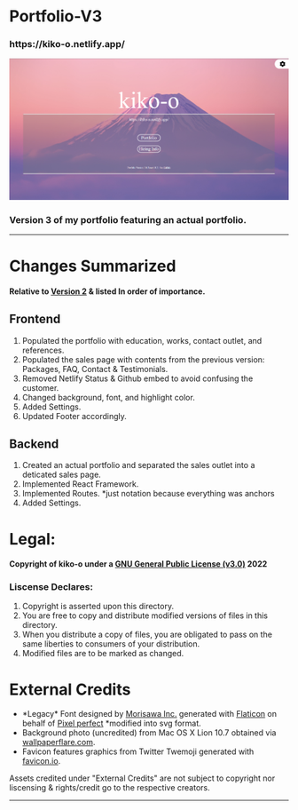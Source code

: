 <h1>Portfolio-V3</h1>
<h3>https://kiko-o.netlify.app/</h3>
<img src="https://github.com/kikoooooooo/Portfolio-V3/blob/main/src/images/Screenshot%202022-07-06%20153907.png?raw=true"></img>
<h3>Version 3 of my portfolio featuring an actual portfolio.</h3>
<hr/>
<h1>Changes Summarized</h1>
<h4>Relative to <a href="https://github.com/kikoooooooo/portfolio-V2">Version 2</a> & listed In order of importance.</h4>
<h2>Frontend</h2>
<ol>
  <li>Populated the portfolio with education, works, contact outlet, and references.</li>
  <li>Populated the sales page with contents from the previous version: Packages, FAQ, Contact & Testimonials.</li>
  <li>Removed Netlify Status & Github embed to avoid confusing the customer.</li>
  <li>Changed background, font, and highlight color.</li>
  <li>Added Settings.</li>
  <li>Updated Footer accordingly.</li>
</ol>
<h2>Backend</h2>
<ol>
  <li>Created an actual portfolio and separated the sales outlet into a deticated sales page.</li>
  <li>Implemented React Framework.</li>
  <li>Implemented Routes. *just notation because everything was anchors</li>
  <li>Added Settings.</li>
</ol>
<!-- Don't wan't to do this.
<h1>Directory Structure:</h1>
<code>
portfolio
├───build
├⠀⠀⠀└───[gitignore]
├───dev
├⠀⠀⠀└───[gitignore]
├───node_modules
├⠀⠀⠀└───[gitignore]
├───public
├⠀⠀⠀├───favicon
├⠀⠀⠀├⠀⠀⠀├───about.txt
├⠀⠀⠀├⠀⠀⠀├───android-chrome-192x192.png
├⠀⠀⠀├⠀⠀⠀├───android-chrome-512x512.png
├⠀⠀⠀├⠀⠀⠀├───apple-touch-icon.png
├⠀⠀⠀├⠀⠀⠀├───favicon.ico
├⠀⠀⠀├⠀⠀⠀├───favicon_io.zip
├⠀⠀⠀├⠀⠀⠀├───favicon-16x16.png
├⠀⠀⠀├⠀⠀⠀└───favicon-32x32.png
├⠀⠀⠀├───font
├⠀⠀⠀├⠀⠀⠀├───BIZUDGothic-Regular.eot
├⠀⠀⠀├⠀⠀⠀├───BIZUDGothic-Regular.svg
├⠀⠀⠀├⠀⠀⠀├───BIZUDGothic-Regular.ttf
├⠀⠀⠀├⠀⠀⠀├───BIZUDGothic-Regular.woff
├⠀⠀⠀├⠀⠀⠀├───BIZUDGothic-Regular.woff2
├⠀⠀⠀├⠀⠀⠀└───transfonter.org-20220610-083538.zip
├⠀⠀⠀├───index.html
├⠀⠀⠀└───manifest.json
├───LISCENSE.md
├───README.url
└───style.css</code>
-->
<h1>Legal:</h1>
<h4>Copyright of kiko-o under a <a href="https://www.gnu.org/licenses/gpl-3.0.en.html">GNU General Public License (v3.0)</a> 2022 </h4>
<h3>Liscense Declares:</h3>
<ol>
<li>Copyright is asserted upon this directory.</li>
<li>You are free to copy and distribute modified versions of files in this directory.</li>
<li>When you distribute a copy of files, you are obligated to pass on the same liberties to consumers of your distribution.</li>
<li>Modified files are to be marked as changed.</li>
</ol>
<h1>External Credits</h1>
<ul>
  <li>*Legacy* Font designed by <a href="https://en.morisawa.co.jp/" target="blank">Morisawa Inc.</a> generated with <a href="https://transfonter.org/>transfonter.org</a>.</li>
  <li>Setting icons courtesy of <a href="https://www.flaticon.com/" target="blank">Flaticon</a> on behalf of <a href="https://www.flaticon.com/free-icons/settings" title="settings icons" target="blank">Pixel perfect</a> *modified into svg format.</li>
  <li>Background photo (uncredited) from Mac OS X Lion 10.7 obtained via <a href="https://www.wallpaperflare.com/" target="blank">wallpaperflare.com</a>.</li>
  <li>Favicon features graphics from Twitter Twemoji generated with <a href="https://favicon.io/">favicon.io</a>.</li>
</ul>
Assets credited under "External Credits" are not subject to copyright nor liscensing & rights/credit go to the respective creators.
<hr/>
